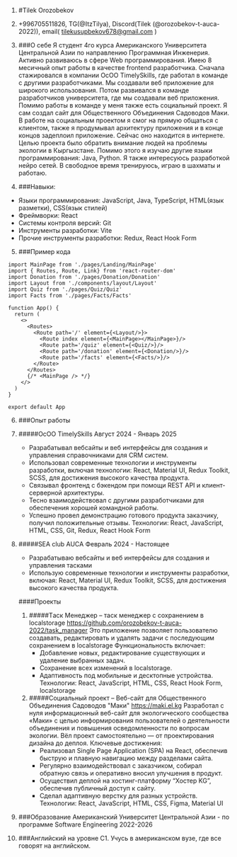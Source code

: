 1. #Tilek Orozobekov

2. +996705511826, TG(@ItzTilya), Discord(Tilek (@orozobekov-t-auca-2022)), email( tilekusupbekov678@gmail.com )

3. ###О себе
   Я студент 4го курса Американского Университета Центральной Азии по направлению Программная Инженерия. Активно развиваюсь в сфере Web программирования. Имею 8 месичный опыт работы в качестве frontend разработчика. Сначала стажировался в компании ОсОО TimelySkills, где работал в команде с другими разработчиками. Мы создавали веб приложение для широкого использования. Потом развивался в команде разработчиков университета, где мы создавали веб приложения. Помимо работы в команде у меня также есть социальный проект. Я сам создал сайт для Общественного Объединения Садоводов Маки. В работе на социальным проектом я смог на прямую общаться с клиентом, также я продумывал архитектуру приложения и в конце концов задеплоил приложение. Сейчас оно находится в интернете. Целью проекта было обратить внимание людей на проблемы экологии в Кыргызстане. Помимо этого я изучаю другие языки программирования: Java, Python. Я также интересуюсь разработкой нейро сетей. В свободное время тренируюсь, играю в шахматы и работаю.

5. ###Навыки:
* Языки программирования: JavaScript, Java, TypeScript, HTML(язык разметки), CSS(язык стилей)
* Фреймворки: React
* Системы контроля версий: Git
* Инструменты разработки: Vite
* Прочие инструменты разработки: Redux, React Hook Form

5. ###Пример кода
```
import MainPage from './pages/Landing/MainPage'
import { Routes, Route, Link} from 'react-router-dom'
import Donation from './pages/Donation/Donation'
import Layout from './components/layout/Layout'
import Quiz from './pages/Quiz/Quiz'
import Facts from './pages/Facts/Facts'

function App() {
  return (
    <>
      <Routes>
        <Route path='/' element={<Layout/>}>
          <Route index element={<MainPage></MainPage>}/>
          <Route path='/quiz' element={<Quiz/>}/>
          <Route path='/donation' element={<Donation/>}/>
          <Route path='/facts' element={<Facts/>}/>
        </Route>
      </Routes>
      {/* <MainPage /> */}
    </>
  )
}

export default App
```

6. ###Опыт работы
  1. #####ОсОО TimelySkills
     Август 2024 - Январь 2025
     * Разрабатывал вебсайты и веб интерфейсы для создания и управления справочниками для CRM систем.
     * Использовал современные технологии и инструменты разработки, включая технологии: React, Material UI, Redux Toolkit, SCSS, для достижения высокого качества продукта.
     * Связывал фронтенд с бэкендом при помощи REST API и клиент-серверной архитектуры.
     * Тесно взаимодействовал с другими разработчиками для обеспечения хорошей командной работы.
     * Успешно провел демонстрацию готового продукта заказчику, получил положительные отзывы.
    Технологии: React, JavaScript, HTML, CSS, Git, Redux, React Hook Form
  2. #####SEA club AUCA
     Февраль 2024 - Настоящее
     * Разрабатываю вебсайты и веб интерфейсы для создания и управления тасками
     * Использую современные технологии и инструменты разработки, включая: React, Material UI, Redux Toolkit, SCSS, для достижения высокого качества продукта.

     ####Проекты
     1. #####Tаск Менеджер – таск менеджер с сохранением в localstorage
        https://github.com/orozobekov-t-auca-2022/task_manager
        Это приложение позволяет пользователю создавать, редактировать и удалять задачи с последующим сохранением в localstorage
        Функциональность включает:
        * Добавление новых, редактирование существующих и удаление выбранных задач.
        * Сохранение всех изменений в localstorage.
        * Адаптивность под мобильные и десктопные устройства.
        Технологии: React, JavaScript, HTML, CSS, React Hook Form, localstorage
      2. #####Социальный проект – Веб-сайт для Общественного Объединения Садоводов "Маки" https://maki.el.kg
         Разработал с нуля информационный веб-сайт для экологического сообщества «Маки» с целью информирования пользователей о деятельности объединения и повышения осведомленности по     вопросам экологии. Вёл проект самостоятельно — от проектирования дизайна до деплоя.
          Ключевые достижения:
          * Реализовал Single Page Application (SPA) на React, обеспечив быструю и плавную навигацию между разделами сайта.
          * Регулярно взаимодействовал с заказчиком, собирал обратную связь и оперативно вносил улучшения в продукт.
          * Осуществил деплой на хостинг-платформу “Хостер KG”, обеспечив публичный доступ к сайту.
          * Сделал адаптивную верстку для разных устройств.
         Технологии: React, JavaScript, HTML, CSS, Figma, Material UI

7. ###Образование
   Американский Университет Центральной Азии - по программе Software Engineering 2022-2026

8. ###Английский на уровне C1. Учусь в американском вузе, где все говорят на английском.


